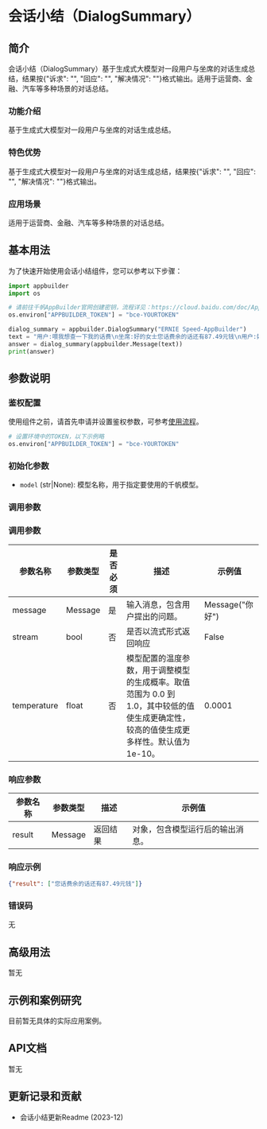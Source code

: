 # 会话小结（DialogSummary）

## 简介
会话小结（DialogSummary）基于生成式大模型对一段用户与坐席的对话生成总结，结果按{"诉求": "", "回应": "", "解决情况": ""}格式输出。适用于运营商、金融、汽车等多种场景的对话总结。

### 功能介绍
基于生成式大模型对一段用户与坐席的对话生成总结。

### 特色优势
基于生成式大模型对一段用户与坐席的对话生成总结，结果按{"诉求": "", "回应": "", "解决情况": ""}格式输出。

### 应用场景
适用于运营商、金融、汽车等多种场景的对话总结。

## 基本用法

为了快速开始使用会话小结组件，您可以参考以下步骤：

```python
import appbuilder
import os

# 请前往千帆AppBuilder官网创建密钥，流程详见：https://cloud.baidu.com/doc/AppBuilder/s/Olq6grrt6#1%E3%80%81%E5%88%9B%E5%BB%BA%E5%AF%86%E9%92%A5
os.environ["APPBUILDER_TOKEN"] = "bce-YOURTOKEN"

dialog_summary = appbuilder.DialogSummary("ERNIE Speed-AppBuilder")
text = "用户:喂我想查一下我的话费\n坐席:好的女士您话费余的话还有87.49元钱\n用户:好的知道了谢谢\n坐席:嗯不客气祝您生活愉快再见"
answer = dialog_summary(appbuilder.Message(text))
print(answer)
```

## 参数说明

### 鉴权配置
使用组件之前，请首先申请并设置鉴权参数，可参考[使用流程](https://cloud.baidu.com/doc/AppBuilder/s/Olq6grrt6#1%E3%80%81%E5%88%9B%E5%BB%BA%E5%AF%86%E9%92%A5)。
```python
# 设置环境中的TOKEN，以下示例略
os.environ["APPBUILDER_TOKEN"] = "bce-YOURTOKEN"
```

### 初始化参数
- `model` (str|None): 模型名称，用于指定要使用的千帆模型。

### 调用参数
### 调用参数
|参数名称 |参数类型 | 是否必须 | 描述                                                                          | 示例值           |
|--------|--------|---|-----------------------------------------------------------------------------|---------------|
|message |Message  | 是 | 输入消息，包含用户提出的问题。                                                             | Message("你好") |
|stream|bool| 否 | 是否以流式形式返回响应                                                                 | False         |
|temperature|float| 否 | 模型配置的温度参数，用于调整模型的生成概率。取值范围为 0.0 到 1.0，其中较低的值使生成更确定性，较高的值使生成更多样性。默认值为 1e-10。 | 0.0001        |

### 响应参数
|参数名称 |参数类型 |描述 |示例值|
|--------|--------|----|------|
|result  |Message  |返回结果|对象，包含模型运行后的输出消息。|
### 响应示例
```json
{"result": ["您话费余的话还有87.49元钱"]}
```
### 错误码
无

## 高级用法

暂无

## 示例和案例研究

目前暂无具体的实际应用案例。

## API文档

暂无

## 更新记录和贡献
* 会话小结更新Readme (2023-12)
